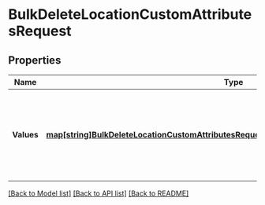 # BulkDeleteLocationCustomAttributesRequest

## Properties
Name | Type | Description | Notes
------------ | ------------- | ------------- | -------------
**Values** | [**map[string]BulkDeleteLocationCustomAttributesRequestLocationCustomAttributeDeleteRequest**](BulkDeleteLocationCustomAttributesRequestLocationCustomAttributeDeleteRequest.md) | The data used to update the &#x60;CustomAttribute&#x60; objects. The keys must be unique and are used to map to the corresponding response. | [default to null]

[[Back to Model list]](../README.md#documentation-for-models) [[Back to API list]](../README.md#documentation-for-api-endpoints) [[Back to README]](../README.md)

